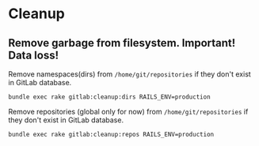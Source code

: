 # Cleanup

## Remove garbage from filesystem. Important! Data loss!

Remove namespaces(dirs) from `/home/git/repositories` if they don't exist in GitLab database.

```
bundle exec rake gitlab:cleanup:dirs RAILS_ENV=production
```

Remove repositories (global only for now) from `/home/git/repositories` if they don't exist in GitLab database.

```
bundle exec rake gitlab:cleanup:repos RAILS_ENV=production
```
